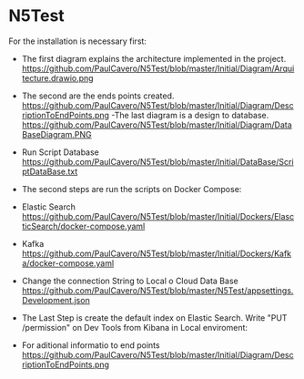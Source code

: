 # N5Test
For the installation is necessary first:
- The first diagram explains the architecture implemented in the project. https://github.com/PaulCavero/N5Test/blob/master/Initial/Diagram/Arquitecture.drawio.png
- The second are the ends points created. https://github.com/PaulCavero/N5Test/blob/master/Initial/Diagram/DescriptionToEndPoints.png
-The last diagram is a design to database. https://github.com/PaulCavero/N5Test/blob/master/Initial/Diagram/DataBaseDiagram.PNG

- Run Script Database  https://github.com/PaulCavero/N5Test/blob/master/Initial/DataBase/ScriptDataBase.txt

- The second steps are run the scripts on Docker Compose:
* Elastic Search https://github.com/PaulCavero/N5Test/blob/master/Initial/Dockers/ElascticSearch/docker-compose.yaml

* Kafka https://github.com/PaulCavero/N5Test/blob/master/Initial/Dockers/Kafka/docker-compose.yaml

- Change the connection String to Local o Cloud Data Base
https://github.com/PaulCavero/N5Test/blob/master/N5Test/appsettings.Development.json

- The Last Step is create the default index on Elastic Search. Write "PUT /permission" on Dev Tools from Kibana in Local enviroment:
- For aditional informatio to end points https://github.com/PaulCavero/N5Test/blob/master/Initial/Diagram/DescriptionToEndPoints.png

